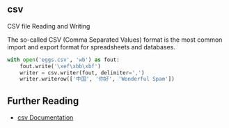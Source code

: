csv
---

CSV file Reading and Writing


The so-called CSV (Comma Separated Values) format is the most common import and export format for spreadsheets and databases.



``` python
with open('eggs.csv', 'wb') as fout:
    fout.write('\xef\xbb\xbf')
    writer = csv.writer(fout, delimiter=',')
    writer.writerow(['中国', '你好', 'Wonderful Spam'])
```


## Further Reading

* [csv Documentation](https://docs.python.org/2.7/library/csv.html)
